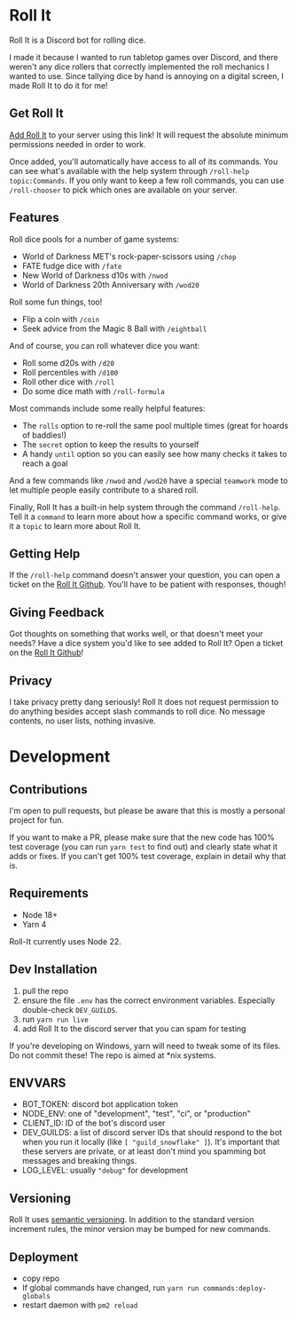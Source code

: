 # Roll It

Roll It is a Discord bot for rolling dice.

I made it because I wanted to run tabletop games over Discord, and there weren't any dice rollers that correctly implemented the roll mechanics I wanted to use. Since tallying dice by hand is annoying on a digital screen, I made Roll It to do it for me!

## Get Roll It

[Add Roll It](https://discord.com/oauth2/authorize?client_id=1037522511509848136) to your server using this link! It will request the absolute minimum permissions needed in order to work.

Once added, you'll automatically have access to all of its commands. You can see what's available with the help system through `/roll-help topic:Commands`. If you only want to keep a few roll commands, you can use `/roll-chooser` to pick which ones are available on your server.

## Features

Roll dice pools for a number of game systems:
* World of Darkness MET's rock-paper-scissors using `/chop`
* FATE fudge dice with `/fate`
* New World of Darkness d10s with `/nwod`
* World of Darkness 20th Anniversary with `/wod20`

Roll some fun things, too!
* Flip a coin with `/coin`
* Seek advice from the Magic 8 Ball with `/eightball`

And of course, you can roll whatever dice you want:
* Roll some d20s with `/d20`
* Roll percentiles with `/d100`
* Roll other dice with `/roll`
* Do some dice math with `/roll-formula`

Most commands include some really helpful features:
* The `rolls` option to re-roll the same pool multiple times (great for hoards of baddies!)
* The `secret` option to keep the results to yourself
* A handy `until` option so you can easily see how many checks it takes to reach a goal

And a few commands like `/nwod` and `/wod20` have a special `teamwork` mode to let multiple people easily contribute to a shared roll.

Finally, Roll It has a built-in help system through the command `/roll-help`. Tell it a `command` to learn more about how a specific command works, or give it a `topic` to learn more about Roll It.

## Getting Help

If the `/roll-help` command doesn't answer your question, you can open a ticket on the [Roll It Github](https://github.com/aurule/roll-it). You'll have to be patient with responses, though!

## Giving Feedback

Got thoughts on something that works well, or that doesn't meet your needs? Have a dice system you'd like to see added to Roll It? Open a ticket on the [Roll It Github](https://github.com/aurule/roll-it)!

## Privacy

I take privacy pretty dang seriously! Roll It does not request permission to do anything besides accept slash commands to roll dice. No message contents, no user lists, nothing invasive.

# Development

## Contributions

I'm open to pull requests, but please be aware that this is mostly a personal project for fun.

If you want to make a PR, please make sure that the new code has 100% test coverage (you can run `yarn test` to find out) and clearly state what it adds or fixes. If you can't get 100% test coverage, explain in detail why that is.

## Requirements

* Node 18+
* Yarn 4

Roll-It currently uses Node 22.

## Dev Installation

1. pull the repo
2. ensure the file `.env` has the correct environment variables. Especially double-check `DEV_GUILDS`.
3. run `yarn run live`
4. add Roll It to the discord server that you can spam for testing

If you're developing on Windows, yarn will need to tweak some of its files. Do not commit these! The repo is aimed at \*nix systems.

## ENVVARS

* BOT_TOKEN: discord bot application token
* NODE_ENV: one of "development", "test", "ci", or "production"
* CLIENT_ID: ID of the bot's discord user
* DEV_GUILDS: a list of discord server IDs that should respond to the bot when you run it locally (like `[ "guild_snowflake" ]`). It's important that these servers are private, or at least don't mind you spamming bot messages and breaking things.
* LOG_LEVEL: usually `"debug"` for development

## Versioning

Roll It uses [semantic versioning](https://semver.org/). In addition to the standard version increment rules, the minor version may be bumped for new commands.

## Deployment

* copy repo
* If global commands have changed, run `yarn run commands:deploy-globals`
* restart daemon with `pm2 reload`
